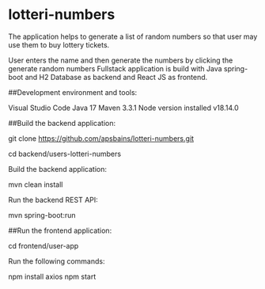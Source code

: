 # lotteri-numbers
The application helps to generate a list of random numbers so that user may use them to buy lottery tickets.

User enters the name and then generate the numbers by clicking the generate random numbers
Fullstack application is build with Java spring-boot and H2 Database as backend and React JS as frontend.

##Development environment and tools:

Visual Studio Code
Java 17
Maven 3.3.1
Node version installed v18.14.0

##Build the backend application:

git clone https://github.com/apsbains/lotteri-numbers.git

cd backend/users-lotteri-numbers

Build the backend application:

mvn clean install

Run the backend REST API:

mvn spring-boot:run

##Run the frontend application:

cd frontend/user-app

Run the following commands:

npm install axios
npm start


